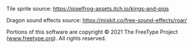 Tile sprite source: https://pixelfrog-assets.itch.io/kings-and-pigs

Dragon sound effects source: https://mixkit.co/free-sound-effects/roar/

Portions of this software are copyright © 2021 The FreeType Project (www.freetype.org). All rights reserved.

